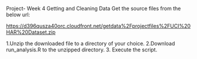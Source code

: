 Project- Week 4 Getting and Cleaning Data Get the source files from the below url:

https://d396qusza40orc.cloudfront.net/getdata%2Fprojectfiles%2FUCI%20HAR%20Dataset.zip

1.Unzip the downloaded file to a directory of your choice. 
2.Download run_analysis.R to the unzipped directory. 
3. Execute the script.
